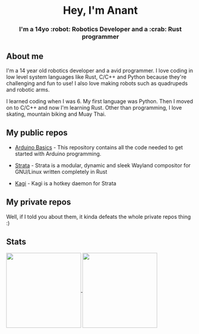 <h1 align=center>Hey, I'm Anant</h1>
<h3 align=center>I'm a 14yo  :robot: Robotics Developer and a  :crab: Rust programmer</h3>



## About me 
I'm a 14 year old robotics developer and a avid programmer. I love coding in low level system languages like Rust, C/C++ and Python because they're challenging and fun to use! I also love making robots such as quadrupeds and robotic arms.

I learned coding when I was 6. My first language was Python. Then I moved on to C/C++ and now I'm learning Rust. Other than programming, I love skating, mountain biking and Muay Thai.

## My public repos
* [Arduino Basics](https://github.com/anantnrg/Arduino-Basics) - This repository contains all the code needed to get started with Arduino programming.

* [Strata](https://github.com/stratawm/stratawm) - Strata is a modular, dynamic and sleek Wayland compositor for GNU/Linux written completely in Rust

* [Kagi](https://github.com/stratawm/kagi) - Kagi is a hotkey daemon for Strata

## My private repos
Well, if I told you about them, it kinda defeats the whole private repos thing :)

## Stats
<a href="https://github.com/anantnrg/">
  <img height=200 align="center" src="https://github-readme-stats.vercel.app/api?username=anantnrg&theme=tokyonight&hide=contrib&show_icons=true&card_width=280" />
</a>
<a href="https://github.com/anantnrg">
  <img height=200 align="center" src="https://github-readme-stats.vercel.app/api/top-langs?username=anantnrg&layout=compact&langs_count=4&card_width=300&theme=tokyonight" />
</a>
